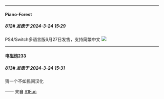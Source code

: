 ﻿
*****

####  Piano-Forest  
##### 812#       发表于 2024-3-24 15:29

PS4/Switch多语言版6月27日发售，支持简繁中文
<img src="https://p.sda1.dev/16/8074e30232673cddd47535af6cb9a719/20240324_152827.jpg" referrerpolicy="no-referrer">

*****

####  电磁炮233  
##### 813#       发表于 2024-3-24 15:31

猜一个不如民间汉化

—— 来自 [S1Fun](https://s1fun.koalcat.com)


